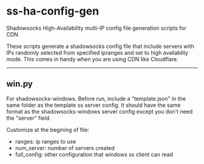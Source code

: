 # ss-ha-config-gen
Shadowsocks High-Availability multi-IP config file generation scripts for CDN

These scripts generate a shadowsocks config file that include servers with IPs randomly selected from specified ipranges and set to high availablity mode. This comes in handy when you are using CDN like Cloudflare.


-----------------------------------
## win.py

For shadowsocks-windows. Before run, include a "template.json" in the same folder as the template ss server config. It should have the same format as the shadowsocks-windows server config except you don't need the "server" field.

Customize at the begining of file:
- ranges: ip ranges to use
- num_server: number of servers created
- full_config: other configuration that windows ss client can read
